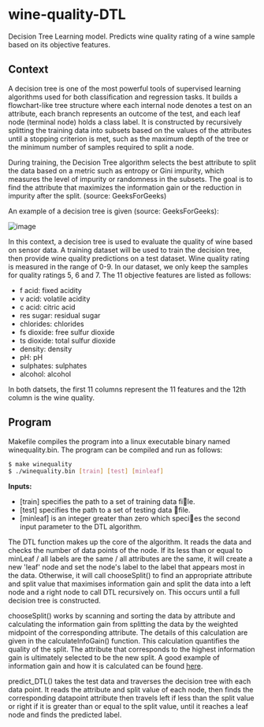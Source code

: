 # wine-quality-DTL
Decision Tree Learning model. Predicts wine quality rating of a wine sample based on its objective features.

## Context
A decision tree is one of the most powerful tools of supervised learning algorithms used for both classification and regression tasks. It builds a flowchart-like tree structure where each internal node denotes a test on an attribute, each branch represents an outcome of the test, and each leaf node (terminal node) holds a class label. It is constructed by recursively splitting the training data into subsets based on the values of the attributes until a stopping criterion is met, such as the maximum depth of the tree or the minimum number of samples required to split a node.

During training, the Decision Tree algorithm selects the best attribute to split the data based on a metric such as entropy or Gini impurity, which measures the level of impurity or randomness in the subsets. The goal is to find the attribute that maximizes the information gain or the reduction in impurity after the split. (source: GeeksForGeeks)

An example of a decision tree is given (source: GeeksForGeeks):

![image](https://github.com/haydensflee/wine-quality-DTL/assets/89950637/69b98a4e-66e9-444f-bb2c-441b4e03cb3f)

In this context, a decision tree is used to evaluate the quality of wine based on sensor data. A training dataset will be used to train the decision tree, then provide wine quality predictions on a test dataset. Wine quality rating is measured in the range of 0-9. In our dataset, we only keep the samples for quality ratings 5, 6 and 7. The 11 objective features are listed as follows:
- f acid: fixed acidity
- v acid: volatile acidity
- c acid: citric acid
- res sugar: residual sugar
- chlorides: chlorides
- fs dioxide: free sulfur dioxide
- ts dioxide: total sulfur dioxide
- density: density
- pH: pH
- sulphates: sulphates
- alcohol: alcohol

In both datsets, the first 11 columns represent the 11 features and the 12th column is the wine quality.

## Program
Makefile compiles the program into a linux executable binary named winequality.bin. The program can be compiled and run as follows:
```bash
$ make winequality
$ ./winequality.bin [train] [test] [minleaf]
```
**Inputs:**
- [train] specifies the path to a set of training data file.
- [test] specifies the path to a set of testing data file.
- [minleaf] is an integer greater than zero which species the second input parameter to the DTL algorithm.

The DTL function makes up the core of the algorithm. It reads the data and checks the number of data points of the node. If its less than or equal to minLeaf / all labels are the same / all attributes are the same, it will create a new 'leaf' node and set the node's label to the label that appears most in the data. Otherwise, it will call chooseSplit() to find an appropriate attribute and split value that maximises information gain and split the data into a left node and a right node to call DTL recursively on. This occurs until a full decision tree is constructed.

chooseSplit() works by scanning and sorting the data by attribute and calculating the information gain from splitting the data by the weighted midpoint of the corresponding attribute. The details of this calculation are given in the calculateInfoGain() function. This calculation quantifies the quality of the split. The attribute that corresponds to the highest information gain is ultimately selected to be the new split. A good example of information gain and how it is calculated can be found [here](https://victorzhou.com/blog/information-gain/#:~:text=Information%20Gain%20is%20calculated%20for,chosen%20by%20maximizing%20Information%20Gain).

predict_DTL() takes the test data and traverses the decision tree with each data point. It reads the attribute and split value of each node, then finds the corresponding datapoint attribute then travels left if less than the split value or right if it is greater than or equal to the split value, until it reaches a leaf node and finds the predicted label.
